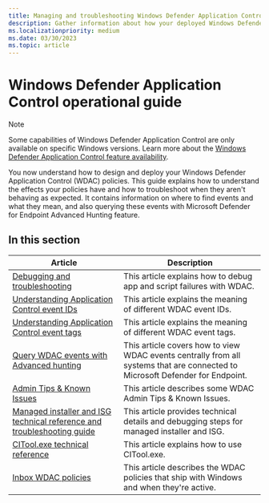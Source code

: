 ```yaml
---
title: Managing and troubleshooting Windows Defender Application Control policies
description: Gather information about how your deployed Windows Defender Application Control policies are behaving.
ms.localizationpriority: medium
ms.date: 03/30/2023
ms.topic: article
---
```


# Windows Defender Application Control operational guide

> [!NOTE]
> Some capabilities of Windows Defender Application Control are only available on specific Windows versions. Learn more about the [Windows Defender Application Control feature availability](../feature-availability.md).

You now understand how to design and deploy your Windows Defender Application Control (WDAC) policies. This guide explains how to understand the effects your policies have and how to troubleshoot when they aren't behaving as expected. It contains information on where to find events and what they mean, and also querying these events with Microsoft Defender for Endpoint Advanced Hunting feature.

## In this section

| Article | Description |
| - | - |
| [Debugging and troubleshooting](/windows/security/threat-protection/windows-defender-application-control/operations/wdac-debugging-and-troubleshooting) | This article explains how to debug app and script failures with WDAC. |
| [Understanding Application Control event IDs](/windows/security/threat-protection/windows-defender-application-control/event-id-explanations) | This article explains the meaning of different WDAC event IDs. |
| [Understanding Application Control event tags](/windows/security/threat-protection/windows-defender-application-control/event-tag-explanations) | This article explains the meaning of different WDAC event tags. |
| [Query WDAC events with Advanced hunting](/windows/security/threat-protection/windows-defender-application-control/querying-application-control-events-centrally-using-advanced-hunting) | This article covers how to view WDAC events centrally from all systems that are connected to Microsoft Defender for Endpoint. |
| [Admin Tips & Known Issues](/windows/security/threat-protection/windows-defender-application-control/operations/known-issues) | This article describes some WDAC Admin Tips & Known Issues. |
| [Managed installer and ISG technical reference and troubleshooting guide](/windows/security/threat-protection/windows-defender-application-control/configure-wdac-managed-installer) | This article provides technical details and debugging steps for managed installer and ISG. |
| [CITool.exe technical reference](/windows/security/threat-protection/windows-defender-application-control/operations/citool-commands) | This article explains how to use CITool.exe. |
| [Inbox WDAC policies](/windows/security/threat-protection/windows-defender-application-control/operations/inbox-wdac-policies) | This article describes the WDAC policies that ship with Windows and when they're active. |
